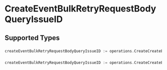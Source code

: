 # CreateEventBulkRetryRequestBodyQueryIssueID


## Supported Types

### 

```go
createEventBulkRetryRequestBodyQueryIssueID := operations.CreateCreateEventBulkRetryRequestBodyQueryIssueIDStr(string{/* values here */})
```

### 

```go
createEventBulkRetryRequestBodyQueryIssueID := operations.CreateCreateEventBulkRetryRequestBodyQueryIssueIDArrayOfstr([]string{/* values here */})
```

